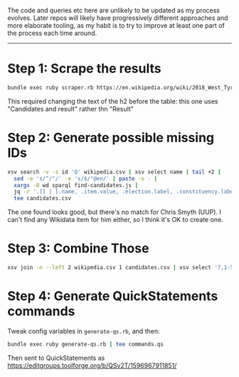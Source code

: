 
The code and queries etc here are unlikely to be updated as my process
evolves. Later repos will likely have progressively different approaches
and more elaborate tooling, as my habit is to try to improve at least
one part of the process each time around.

---------

Step 1: Scrape the results
==========================

```sh
bundle exec ruby scraper.rb https://en.wikipedia.org/wiki/2018_West_Tyrone_by-election | tee wikipedia.csv
```

This required changing the text of the h2 before the table: this one
uses "Candidates and result" rather thn "Result"

Step 2: Generate possible missing IDs
=====================================

```sh
xsv search -v -s id 'Q' wikipedia.csv | xsv select name | tail +2 |
  sed -e 's/^/"/' -e 's/$/"@en/' | paste -s - |
  xargs -0 wd sparql find-candidates.js |
  jq -r '.[] | [.name, .item.value, .election.label, .constituency.label, .party.label] | @csv' |
  tee candidates.csv
```

The one found looks good, but there's no match for Chris Smyth (UUP). I
can't find any Wikidata item for him either, so I think it's OK to
create one.

Step 3: Combine Those
=====================

```sh
xsv join -n --left 2 wikipedia.csv 1 candidates.csv | xsv select '7,1-5' | sed $'1i\\\nfoundid' > combo.csv
```

Step 4: Generate QuickStatements commands
=========================================

Tweak config variables in `generate-qs.rb`, and then:

```sh
bundle exec ruby generate-qs.rb | tee commands.qs
```

Then sent to QuickStatements as https://editgroups.toolforge.org/b/QSv2T/1596967911851/
